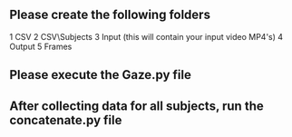 ## Please create the following folders
1 CSV
2 CSV\Subjects
3 Input (this will contain your input video MP4's)
4 Output
5 Frames

## Please execute the Gaze.py file

## After collecting data for all subjects, run the concatenate.py file
